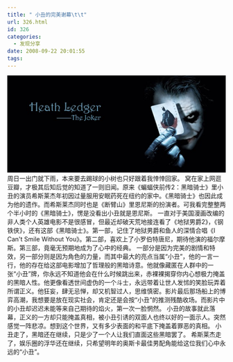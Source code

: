 ```yaml
---
title: " 小丑的完美谢幕\t\t"
url: 326.html
id: 326
categories:
  - 发现分享
date: 2008-09-22 20:01:55
tags:
---
```


![Heath Ledger](../../images//2008/09/heath-ledger.jpg) 周日一出门就下雨，本来要去踢球的小树也只好跟着我悻悻回家。 窝在家上网逛豆瓣，才极其后知后觉的知道了一则旧闻。原来《蝙蝠侠前传2：黑暗骑士》里小丑的演员希斯莱杰年初因过量服用安眠药死在纽约的家中。《黑暗骑士》也因此成为他的遗作。而希斯莱杰同时也是《断臂山》里恩尼斯的扮演者。可我看完整整两个半小时的《黑暗骑士》，愣是没看出小丑就是恩尼斯。 一直对于美国漫画改编的非人类个人英雄电影不是很感冒，但最近却破天荒地接连看了《地狱男爵2》，《钢铁侠》，还有这部《黑暗骑士》。第一部，记住了地狱男爵和鱼人的深情合唱《I Can't Smile Without You》。第二部，喜欢上了小罗伯特唐尼，期待他演的福尔摩斯。第三部，竟毫无预期地成为了心中的经典。 一部分是因为完美的剧情和特效，另一部分则是因为角色的力量，而其中最大的亮点当属“小丑”，他的一言一行，他的存在给这部电影增加了哲理般的黑暗诗意。他就像藏匿在人群中的一张“小丑”牌，你永远不知道他会在什么时候跳出来，赤裸裸揭穿你内心想极力掩盖的黑暗人性。他更像看透世间虚伪的一个斗士，永远带着让世人发怵的笑脸玩弄着所谓正义。他狂妄，肆无忌惮，却又机智过人，思维慎密。影片最后那场船上的博弈高潮，我想要是放在现实社会，肯定还是会按“小丑”的推测残酷收场。而影片中的小丑却迟迟未能等来自己期待的焰火，第一次一脸惘然。 小丑的故事就此落幕，正义的一方却只能掩盖真相，被小丑引诱的双面人也终以好的一面示人。突然感觉一阵悲凉。想到这个世界，又有多少表面的和平底下掩盖着罪恶的真相。 小丑走了，黑暗还在继续，只是少了一个人让我们直面这些黑暗罢了。 希斯莱杰走了，娱乐圈的浮华还在继续，只希望明年的奥斯卡最佳男配角能给这位我们心中永远的“小丑”。